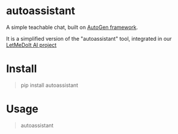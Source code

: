 # autoassistant

A simple teachable chat, built on [AutoGen framework](https://microsoft.github.io/autogen/docs/Getting-Started/).

It is a simplified version of the "autoassistant" tool, integrated in our [LetMeDoIt AI project](https://github.com/eliranwong/letmedoit)

# Install

> pip install autoassistant

# Usage

> autoassistant
